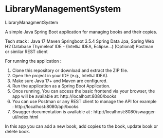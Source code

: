 # LibraryManagementSystem
LibraryManagmentSystem

A simple Java Spring Boot application for managing books and their copies.

Tech stack :
Java 17
Maven
Springboot 3.5.4
Spring Data Jpa, Spring Web
H2 Database
Thymeleaf
IDE - (IntelliJ IDEA, Eclipse...)
(Optional) Postman or similar REST client 

For running the application :
1. Clone this repository or download and extract the ZIP file.
2. Open the project in your IDE (e.g., IntelliJ IDEA).
3. Make sure Java 17+ and Maven are configured.
4. Run the application as a Spring Boot Application.
5. Once running, You can access the basic frontend via your browser, the app will be available at:
   http://localhost:8080/books
6. You can use Postman or any REST client to manage the API for example :
    http://localhost:8080/api/books
7. Swagger documentation is available at :
   http://localhost:8080/swagger-ui/index.html

In this app you can add a new book, add copies to the book, update book or delete book.